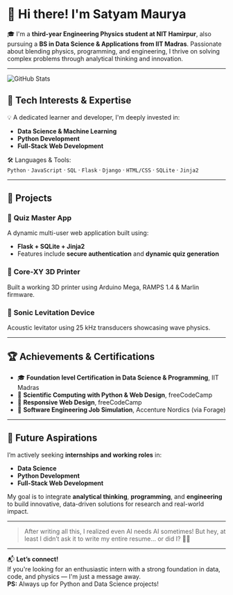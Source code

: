 # 👋 Hi there! I'm Satyam Maurya

🎓 I'm a **third-year Engineering Physics student at NIT Hamirpur**, also pursuing a **BS in Data Science & Applications from IIT Madras**. Passionate about blending physics, programming, and engineering, I thrive on solving complex problems through analytical thinking and innovation.

---

![GitHub Stats](https://github-readme-stats.vercel.app/api?username=your-username&show_icons=true&count_private=true&theme=radical)


## 🔧 Tech Interests & Expertise

💡 A dedicated learner and developer, I'm deeply invested in:

- **Data Science & Machine Learning**
- **Python Development**
- **Full-Stack Web Development**

🛠️ Languages & Tools:  
`Python` · `JavaScript` · `SQL` · `Flask` · `Django` · `HTML/CSS` · `SQLite` · `Jinja2`

---

## 🚀 Projects

### 🔸 **Quiz Master App**
A dynamic multi-user web application built using:
- **Flask + SQLite + Jinja2**
- Features include **secure authentication** and **dynamic quiz generation**
### 🔸 **Core-XY 3D Printer**
  Built a working 3D printer using Arduino Mega, RAMPS 1.4 & Marlin firmware.
### 🔸 **Sonic Levitation Device**
  Acoustic levitator using 25 kHz transducers showcasing wave physics.

---


## 🏆 Achievements & Certifications

- 🎓 **Foundation level Certification in Data Science & Programming**, IIT Madras  
- 🧮 **Scientific Computing with Python & Web Design**, freeCodeCamp  
- 💼 **Responsive Web Design**, freeCodeCamp
- 💼 **Software Engineering Job Simulation**, Accenture Nordics (via Forage)

---

## 🎯 Future Aspirations

I’m actively seeking **internships and working roles** in:
- **Data Science**
- **Python Development**
- **Full-Stack Web Development**

My goal is to integrate **analytical thinking**, **programming**, and **engineering** to build innovative, data-driven solutions for research and real-world impact.

---

> After writing all this, I realized even AI needs AI sometimes! But hey, at least I didn’t ask it to write my entire resume… or did I? 🤖😆

---

📬 **Let’s connect!**  
If you're looking for an enthusiastic intern with a strong foundation in data, code, and physics — I'm just a message away.  
**PS:** Always up for Python and Data Science projects!
